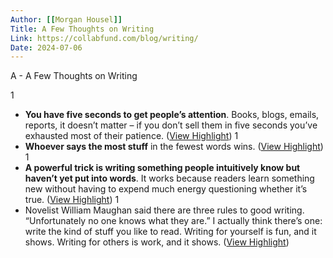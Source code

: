 ```yaml
---
Author: [[Morgan Housel]]
Title: A Few Thoughts on Writing
Link: https://collabfund.com/blog/writing/
Date: 2024-07-06
---
```

A - A Few Thoughts on Writing

1
- **You have five seconds to get people’s attention**. Books, blogs, emails, reports, it doesn’t matter – if you don’t sell them in five seconds you’ve exhausted most of their patience. ([View Highlight](https://read.readwise.io/read/01gqnjms2542rgjy60nc9fh8w2))
1
- **Whoever says the most stuff** in the fewest words wins. ([View Highlight](https://read.readwise.io/read/01gqnjn7rxq2wyr4ta5zt9j5d9))
1
- **A powerful trick is writing something people intuitively know but haven’t yet put into words**. It works because readers learn something new without having to expend much energy questioning whether it’s true. ([View Highlight](https://read.readwise.io/read/01gqnjnzme2rjx64y66bmaxp5c))
1
- Novelist William Maughan said there are three rules to good writing. “Unfortunately no one knows what they are.” I actually think there’s one: write the kind of stuff you like to read. Writing for yourself is fun, and it shows. Writing for others is work, and it shows. ([View Highlight](https://read.readwise.io/read/01gqnjpmk8cc316cfsrayab52z))
